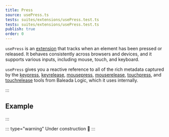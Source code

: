 ```yaml
---
title: Press
source: usePress.ts
tests: suites/extensions/usePress.test.ts
tests: suites/extensions/usePress.test.ts
publish: true
order: 0
---
```


`usePress` is an [extension](/docs/features/extensions-overview) that tracks when an element has been pressed or released. It behaves consistently across browsers and devices, and it supports various inputs, including mouse, touch, and keyboard.

`usePress` gives you a reactive reference to all of the rich metadata captured by the [keypress](/docs/logic/factories/keypress), [keyrelease](/docs/logic/factories/keyrelease), [mousepress](/docs/logic/factories/mousepress), [mouserelease](/docs/logic/factories/mouserelease), [touchpress](/docs/logic/factories/touchpress), and [touchrelease](/docs/logic/factories/touchrelease) tools from Baleada Logic, which it uses internally.

:::
## Example
:::

<LayoutExample component="ExampleUsePress" />


::: type="warning"
Under construction 🚧
:::


<!-- :::
### Act-on-press
::: -->

<!-- https://x.com/ID_AA_Carmack/status/1787850053912064005 -->
